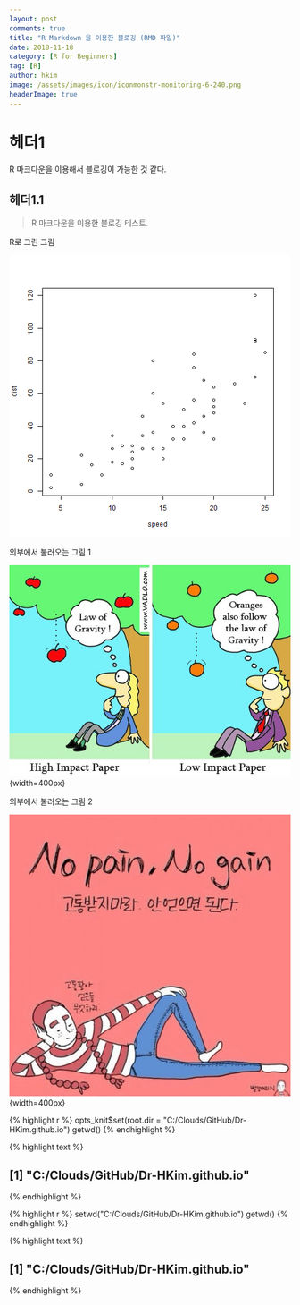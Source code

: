 ```yaml
---
layout: post  
comments: true  
title: "R Markdown 을 이용한 블로깅 (RMD 파일)"  
date: 2018-11-18  
category: [R for Beginners]  
tag: [R]  
author: hkim  
image: /assets/images/icon/iconmonstr-monitoring-6-240.png
headerImage: true
---
```


# 헤더1

R 마크다운을 이용해서 블로깅이 가능한 것 같다. 

## 헤더1.1

> R 마크다운을 이용한 블로깅 테스트.


R로 그린 그림

![plot of chunk unnamed-chunk-1](/assets/article_images/FILES_2018-11-18-RMD-TEST-02/unnamed-chunk-1-1.png)

외부에서 불러오는 그림 1

![test](/assets/article_images/FILES_2018-11-18-RMD-TEST-02/e49800898d2f9707b169a87227fef51e.jpg){width=400px}

외부에서 불러오는 그림 2

![test](../../_posts/FILES_2018-11-18-RMD-TEST-02/1541892243_423986816.jpg){width=400px}



{% highlight r %}
opts_knit$set(root.dir = "C:/Clouds/GitHub/Dr-HKim.github.io")
getwd()
{% endhighlight %}



{% highlight text %}
## [1] "C:/Clouds/GitHub/Dr-HKim.github.io"
{% endhighlight %}



{% highlight r %}
setwd("C:/Clouds/GitHub/Dr-HKim.github.io")
getwd()
{% endhighlight %}



{% highlight text %}
## [1] "C:/Clouds/GitHub/Dr-HKim.github.io"
{% endhighlight %}


